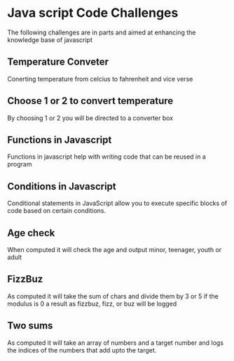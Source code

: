 # Java script Code Challenges

The following challenges are in parts and aimed at enhancing the knowledge base of javascript

## Temperature Conveter

Conerting temperature from celcius to fahrenheit and vice verse

## Choose 1 or 2 to convert temperature

By choosing 1 or 2 you will be directed to a converter box

## Functions in Javascript

Functions in javascript help with writing code that can be reused in a program

## Conditions in Javascript

Conditional statements in JavaScript allow you to execute specific blocks of code based on certain conditions.

## Age check

When computed it will check the age and output minor, teenager, youth or adult

## FizzBuz

As computed it will take the sum of chars and divide them by 3 or 5 if the modulus is 0 a result as fizzbuz, fizz, or buz will be logged

## Two sums

As computed it will take an array of numbers and a target number and logs the indices of the numbers that add upto the target.
